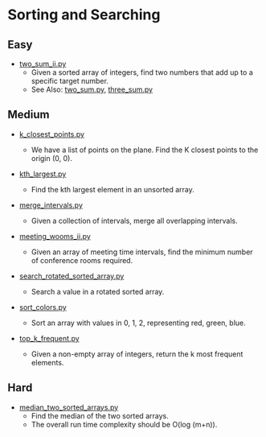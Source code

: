 Sorting and Searching
=====================

## Easy
+ [two_sum_ii.py](two_sum_ii.py)
  - Given a sorted array of integers, find two numbers that add up to a specific target number.
  - See Also: [two_sum.py](../string_array/two_sum.py), [three_sum.py](../string_array/three_sum.py)


## Medium

+ [k_closest_points.py](k_closest_points.py)
  - We have a list of points on the plane.  Find the K closest points to the origin (0, 0).

+ [kth_largest.py](kth_largest.py)
  - Find the kth largest element in an unsorted array.

+ [merge_intervals.py](merge_intervals.py)
  - Given a collection of intervals, merge all overlapping intervals.

+ [meeting_wooms_ii.py](meeting_wooms_ii.py)
  - Given an array of meeting time intervals, find the minimum number of conference rooms required.

+ [search_rotated_sorted_array.py](search_rotated_sorted_array.py)
  - Search a value in a rotated sorted array.

+ [sort_colors.py](sort_colors.py)
  - Sort an array with values in 0, 1, 2, representing red, green, blue.

+ [top_k_frequent.py](top_k_frequent.py)
  - Given a non-empty array of integers, return the k most frequent elements.


## Hard

+ [median_two_sorted_arrays.py](median_two_sorted_arrays.py)
  - Find the median of the two sorted arrays.
  - The overall run time complexity should be O(log (m+n)).

